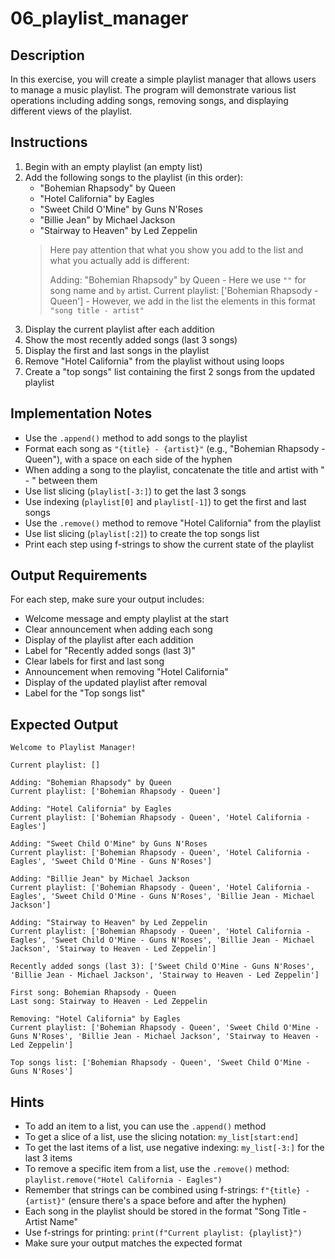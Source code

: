 # 06_playlist_manager

## Description
In this exercise, you will create a simple playlist manager that allows users to manage a music playlist. The program will demonstrate various list operations including adding songs, removing songs, and displaying different views of the playlist.

## Instructions
1. Begin with an empty playlist (an empty list)
2. Add the following songs to the playlist (in this order):
   * "Bohemian Rhapsody" by Queen
   * "Hotel California" by Eagles
   * "Sweet Child O'Mine" by Guns N'Roses
   * "Billie Jean" by Michael Jackson
   * "Stairway to Heaven" by Led Zeppelin
   > Here pay attention that what you show you add to the list and what you actually add is different:
   > 
   > Adding: "Bohemian Rhapsody" by Queen - Here we use `""` for song name and `by` artist.
   > Current playlist: ['Bohemian Rhapsody - Queen'] - However, we add in the list the elements in this format `"song title - artist"`
3. Display the current playlist after each addition
4. Show the most recently added songs (last 3 songs)
5. Display the first and last songs in the playlist
6. Remove "Hotel California" from the playlist without using loops
7. Create a "top songs" list containing the first 2 songs from the updated playlist

## Implementation Notes
- Use the `.append()` method to add songs to the playlist
- Format each song as `"{title} - {artist}"` (e.g., "Bohemian Rhapsody - Queen"), with a space on each side of the hyphen
- When adding a song to the playlist, concatenate the title and artist with " - " between them
- Use list slicing (`playlist[-3:]`) to get the last 3 songs
- Use indexing (`playlist[0]` and `playlist[-1]`) to get the first and last songs
- Use the `.remove()` method to remove "Hotel California" from the playlist
- Use list slicing (`playlist[:2]`) to create the top songs list
- Print each step using f-strings to show the current state of the playlist

## Output Requirements
For each step, make sure your output includes:
- Welcome message and empty playlist at the start
- Clear announcement when adding each song
- Display of the playlist after each addition
- Label for "Recently added songs (last 3)"
- Clear labels for first and last song
- Announcement when removing "Hotel California"
- Display of the updated playlist after removal
- Label for the "Top songs list"

## Expected Output

```
Welcome to Playlist Manager!

Current playlist: []

Adding: "Bohemian Rhapsody" by Queen
Current playlist: ['Bohemian Rhapsody - Queen']

Adding: "Hotel California" by Eagles
Current playlist: ['Bohemian Rhapsody - Queen', 'Hotel California - Eagles']

Adding: "Sweet Child O'Mine" by Guns N'Roses
Current playlist: ['Bohemian Rhapsody - Queen', 'Hotel California - Eagles', 'Sweet Child O'Mine - Guns N'Roses']

Adding: "Billie Jean" by Michael Jackson
Current playlist: ['Bohemian Rhapsody - Queen', 'Hotel California - Eagles', 'Sweet Child O'Mine - Guns N'Roses', 'Billie Jean - Michael Jackson']

Adding: "Stairway to Heaven" by Led Zeppelin
Current playlist: ['Bohemian Rhapsody - Queen', 'Hotel California - Eagles', 'Sweet Child O'Mine - Guns N'Roses', 'Billie Jean - Michael Jackson', 'Stairway to Heaven - Led Zeppelin']

Recently added songs (last 3): ['Sweet Child O'Mine - Guns N'Roses', 'Billie Jean - Michael Jackson', 'Stairway to Heaven - Led Zeppelin']

First song: Bohemian Rhapsody - Queen
Last song: Stairway to Heaven - Led Zeppelin

Removing: "Hotel California" by Eagles
Current playlist: ['Bohemian Rhapsody - Queen', 'Sweet Child O'Mine - Guns N'Roses', 'Billie Jean - Michael Jackson', 'Stairway to Heaven - Led Zeppelin']

Top songs list: ['Bohemian Rhapsody - Queen', 'Sweet Child O'Mine - Guns N'Roses']
```

## Hints
* To add an item to a list, you can use the `.append()` method
* To get a slice of a list, use the slicing notation: `my_list[start:end]`
* To get the last items of a list, use negative indexing: `my_list[-3:]` for the last 3 items
* To remove a specific item from a list, use the `.remove()` method: `playlist.remove("Hotel California - Eagles")`
* Remember that strings can be combined using f-strings: `f"{title} - {artist}"` (ensure there's a space before and after the hyphen)
* Each song in the playlist should be stored in the format "Song Title - Artist Name"
* Use f-strings for printing: `print(f"Current playlist: {playlist}")`
* Make sure your output matches the expected format
